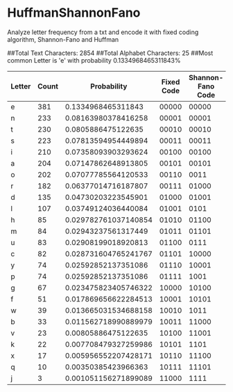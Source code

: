 # HuffmanShannonFano
Analyze letter frequency from a txt and encode it with fixed coding algorithm, Shannon-Fano and Huffman


##Total Text Characters: 2854
##Total Alphabet Characters: 25
##Most common Letter is 'e' with probability 0.1334968465311843%


|Letter |Count |Probability          |Fixed Code |Shannon-Fano Code |Huffman Code |
|-------|------|---------------------|-----------|------------------|-------------|
|e      |381   |0.1334968465311843   |00000      |00000             |100          |
|n      |233   |0.08163980378416258  |00001      |00001             |000          |
|t      |230   |0.0805886475122635   |00010      |00010             |1111         |
|s      |223   |0.07813594954449894  |00011      |00011             |1110         |
|i      |210   |0.07358093903293624  |00100      |00100             |1100         |
|a      |204   |0.07147862648913805  |00101      |00101             |1011         |
|o      |202   |0.07077785564120533  |00110      |0011              |1010         |
|r      |182   |0.06377014716187807  |00111      |01000             |0111         |
|d      |135   |0.04730203223545901  |01000      |01001             |0010         |
|l      |107   |0.03749124036440084  |01001      |0101              |11010        |
|h      |85    |0.029782761037140854 |01010      |01100             |01101        |
|m      |84    |0.02943237561317449  |01011      |01101             |01011        |
|u      |83    |0.02908199018920813  |01100      |0111              |01010        |
|c      |82    |0.028731604765241767 |01101      |10000             |01001        |
|y      |74    |0.02592852137351086  |01110      |10001             |00111        |
|p      |74    |0.02592852137351086  |01111      |1001              |01000        |
|g      |67    |0.023475823405746322 |10000      |10100             |00110        |
|f      |51    |0.017869656622284513 |10001      |10101             |110110       |
|w      |39    |0.013665031534688158 |10010      |1011              |011000       |
|b      |33    |0.011562718990889979 |10011      |11000             |1101111      |
|v      |23    |0.00805886475122635  |10100      |11001             |0110011      |
|k      |22    |0.007708479327259986 |10101      |1101              |0110010      |
|x      |17    |0.005956552207428171 |10110      |11100             |11011101     |
|q      |10    |0.00350385423966363  |10111      |11101             |110111001    |
|j      |3     |0.001051156271899089 |11000      |1111              |110111000    |
